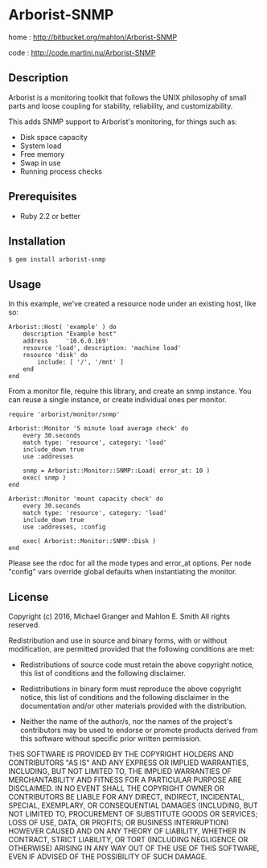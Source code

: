 # Arborist-SNMP

home
: http://bitbucket.org/mahlon/Arborist-SNMP

code
: http://code.martini.nu/Arborist-SNMP


## Description

Arborist is a monitoring toolkit that follows the UNIX philosophy
of small parts and loose coupling for stability, reliability, and
customizability.

This adds SNMP support to Arborist's monitoring, for things such as:

 - Disk space capacity
 - System load
 - Free memory
 - Swap in use
 - Running process checks


## Prerequisites

* Ruby 2.2 or better


## Installation

    $ gem install arborist-snmp


## Usage

In this example, we've created a resource node under an existing host, like so:

	Arborist::Host( 'example' ) do
		description "Example host"
		address     '10.6.0.169'
		resource 'load', description: 'machine load'
		resource 'disk' do
			include: [ '/', '/mnt' ]
		end
	end


From a monitor file, require this library, and create an snmp instance.
You can reuse a single instance, or create individual ones per monitor.

	require 'arborist/monitor/snmp'

	Arborist::Monitor '5 minute load average check' do
		every 30.seconds
		match type: 'resource', category: 'load'
		include_down true
		use :addresses

		snmp = Arborist::Monitor::SNMP::Load( error_at: 10 )
		exec( snmp )
	end

	Arborist::Monitor 'mount capacity check' do
		every 30.seconds
		match type: 'resource', category: 'load'
		include_down true
		use :addresses, :config

		exec( Arborist::Monitor::SNMP::Disk )
	end


Please see the rdoc for all the mode types and error_at options.  Per
node "config" vars override global defaults when instantiating the
monitor.



## License

Copyright (c) 2016, Michael Granger and Mahlon E. Smith
All rights reserved.

Redistribution and use in source and binary forms, with or without
modification, are permitted provided that the following conditions are met:

* Redistributions of source code must retain the above copyright notice,
  this list of conditions and the following disclaimer.

* Redistributions in binary form must reproduce the above copyright notice,
  this list of conditions and the following disclaimer in the documentation
  and/or other materials provided with the distribution.

* Neither the name of the author/s, nor the names of the project's
  contributors may be used to endorse or promote products derived from this
  software without specific prior written permission.

THIS SOFTWARE IS PROVIDED BY THE COPYRIGHT HOLDERS AND CONTRIBUTORS "AS IS"
AND ANY EXPRESS OR IMPLIED WARRANTIES, INCLUDING, BUT NOT LIMITED TO, THE
IMPLIED WARRANTIES OF MERCHANTABILITY AND FITNESS FOR A PARTICULAR PURPOSE ARE
DISCLAIMED. IN NO EVENT SHALL THE COPYRIGHT OWNER OR CONTRIBUTORS BE LIABLE
FOR ANY DIRECT, INDIRECT, INCIDENTAL, SPECIAL, EXEMPLARY, OR CONSEQUENTIAL
DAMAGES (INCLUDING, BUT NOT LIMITED TO, PROCUREMENT OF SUBSTITUTE GOODS OR
SERVICES; LOSS OF USE, DATA, OR PROFITS; OR BUSINESS INTERRUPTION) HOWEVER
CAUSED AND ON ANY THEORY OF LIABILITY, WHETHER IN CONTRACT, STRICT LIABILITY,
OR TORT (INCLUDING NEGLIGENCE OR OTHERWISE) ARISING IN ANY WAY OUT OF THE USE
OF THIS SOFTWARE, EVEN IF ADVISED OF THE POSSIBILITY OF SUCH DAMAGE.


